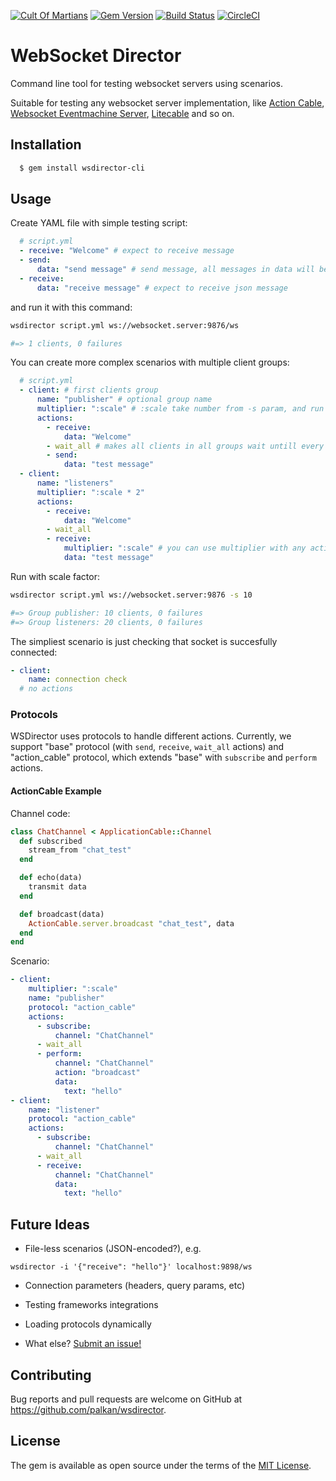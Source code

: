 [![Cult Of Martians](http://cultofmartians.com/assets/badges/badge.svg)](http://cultofmartians.com/tasks/websocket-director.html)
[![Gem Version](https://badge.fury.io/rb/wsdirector-cli.svg)](https://rubygems.org/gems/wsdirector-cli) [![Build Status](https://travis-ci.org/palkan/wsdirector.svg?branch=master)](https://travis-ci.org/palkan/wsdirector) [![CircleCI](https://circleci.com/gh/palkan/wsdirector.svg?style=svg)](https://circleci.com/gh/palkan/wsdirector) 

# WebSocket Director

Command line tool for testing websocket servers using scenarios.

Suitable for testing any websocket server implementation, like [Action Cable](https://github.com/rails/rails/tree/master/actioncable), [Websocket Eventmachine Server](https://github.com/imanel/websocket-eventmachine-server), [Litecable](https://github.com/palkan/litecable) and so on.

## Installation

```bash
  $ gem install wsdirector-cli
```

## Usage

Create YAML file with simple testing script:

```yml
  # script.yml
  - receive: "Welcome" # expect to receive message
  - send:
      data: "send message" # send message, all messages in data will be parse to json
  - receive:
      data: "receive message" # expect to receive json message
```

and run it with this command:

```bash
wsdirector script.yml ws://websocket.server:9876/ws

#=> 1 clients, 0 failures
```

You can create more complex scenarios with multiple client groups:

```yml
  # script.yml
  - client: # first clients group
      name: "publisher" # optional group name
      multiplier: ":scale" # :scale take number from -s param, and run :scale number of clients in this group
      actions:
        - receive:
            data: "Welcome"
        - wait_all # makes all clients in all groups wait untill every client get this point (global barrier)
        - send:
            data: "test message"
  - client:
      name: "listeners"
      multiplier: ":scale * 2"
      actions:
        - receive:
            data: "Welcome"
        - wait_all
        - receive:
            multiplier: ":scale" # you can use multiplier with any action
            data: "test message"
```

Run with scale factor:


```bash
wsdirector script.yml ws://websocket.server:9876 -s 10

#=> Group publisher: 10 clients, 0 failures
#=> Group listeners: 20 clients, 0 failures
```

The simpliest scenario is just checking that socket is succesfully connected:

```yml
- client:
    name: connection check
  # no actions
```

### Protocols

WSDirector uses protocols to handle different actions.
Currently, we support "base" protocol (with `send`, `receive`, `wait_all` actions) and "action_cable" protocol, which extends "base" with `subscribe` and `perform` actions.

#### ActionCable Example

Channel code:

```ruby
class ChatChannel < ApplicationCable::Channel
  def subscribed
    stream_from "chat_test"
  end

  def echo(data)
    transmit data
  end

  def broadcast(data)
    ActionCable.server.broadcast "chat_test", data
  end
end
```

Scenario:

```yml
- client:
    multiplier: ":scale"
    name: "publisher"
    protocol: "action_cable"
    actions:
      - subscribe:
          channel: "ChatChannel"
      - wait_all
      - perform:
          channel: "ChatChannel"
          action: "broadcast"
          data:
            text: "hello"
- client:
    name: "listener"
    protocol: "action_cable"
    actions:
      - subscribe:
          channel: "ChatChannel"
      - wait_all
      - receive:
          channel: "ChatChannel"
          data:
            text: "hello"
```

## Future Ideas

- File-less scenarios (JSON-encoded?), e.g.

```shell
wsdirector -i '{"receive": "hello"}' localhost:9898/ws
```

- Connection parameters (headers, query params, etc)

- Testing frameworks integrations

- Loading protocols dynamically

- What else? [Submit an issue!](https://github.com/palkan/wsdirector/issues/new)

## Contributing

Bug reports and pull requests are welcome on GitHub at https://github.com/palkan/wsdirector.


## License

The gem is available as open source under the terms of the [MIT License](http://opensource.org/licenses/MIT).
